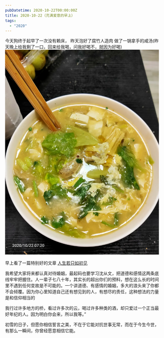 ```yaml
---
pubDatetime: 2020-10-22T00:00:00Z
title: 2020-10-22（充满爱意的早上）
tags:
  - "2020"
---
```


今天狗终于起早了一次没有赖床， 昨天泡好了腐竹人造肉
做了一锅拿手的咸汤(昨天晚上给我剩了一口，回来给我喝，问我好喝不，就因为好喝)
![](../../img/6904315-add950520788a140.jpg)


早上看了一篇特别好的文章 [人生若只如初见](http://www.zreading.cn/archives/7935.html)

我希望大家将来都认真对待婚姻，最起码也要学习沈从文，把道德和感情这两条底线牢牢把握住。人一辈子七八十年，其实长的超出你们的预料，想在这么长的时间里不遇到任何变故是不可能的。一个讲道德、有感情的婚姻，多大的浪头来了你都不会倾覆。因为你心里知道自己还有想见到的人，有想尽的责任，这种想法的力量是和信仰相当的

我行过许多地方的桥，看过许多次的云，喝过许多种类的酒，却只爱过一个正当最好年纪的人。因为明白你会来，所以我等。”

初雪的日子，但愿你相信誓言之美，不在于它能对抗世事无常，而在于今生今世，有那么一瞬间，你曾经愿意相信它能。

